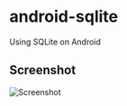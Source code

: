 # android-sqlite
Using SQLite on Android

## Screenshot
![Screenshot](https://github.com/thongnt0208/android-sqlite/blob/master/screenshot/record_01.gif?raw=true)
